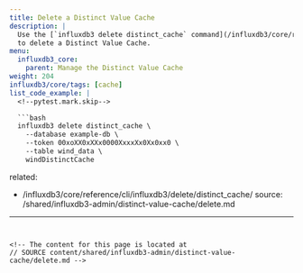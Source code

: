 ```yaml
---
title: Delete a Distinct Value Cache
description: |
  Use the [`influxdb3 delete distinct_cache` command](/influxdb3/core/reference/cli/influxdb3/delete/distinct_cache/)
  to delete a Distinct Value Cache.
menu:
  influxdb3_core:
    parent: Manage the Distinct Value Cache
weight: 204
influxdb3/core/tags: [cache]
list_code_example: |
  <!--pytest.mark.skip-->

  ```bash
  influxdb3 delete distinct_cache \
    --database example-db \
    --token 00xoXX0xXXx0000XxxxXx0Xx0xx0 \
    --table wind_data \
    windDistinctCache
  ```
related:
  - /influxdb3/core/reference/cli/influxdb3/delete/distinct_cache/
source: /shared/influxdb3-admin/distinct-value-cache/delete.md
---
```


<!-- The content for this page is located at
// SOURCE content/shared/influxdb3-admin/distinct-value-cache/delete.md -->
